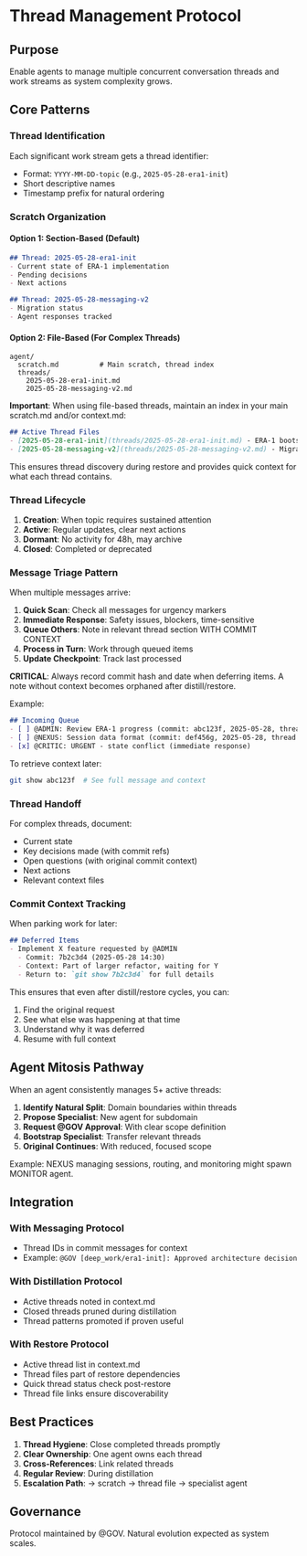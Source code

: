 # Thread Management Protocol

## Purpose

Enable agents to manage multiple concurrent conversation threads and work streams as system complexity grows.

## Core Patterns

### Thread Identification
Each significant work stream gets a thread identifier:
- Format: `YYYY-MM-DD-topic` (e.g., `2025-05-28-era1-init`)
- Short descriptive names
- Timestamp prefix for natural ordering

### Scratch Organization

#### Option 1: Section-Based (Default)
```markdown
## Thread: 2025-05-28-era1-init
- Current state of ERA-1 implementation
- Pending decisions
- Next actions

## Thread: 2025-05-28-messaging-v2
- Migration status
- Agent responses tracked
```

#### Option 2: File-Based (For Complex Threads)
```
agent/
  scratch.md          # Main scratch, thread index
  threads/
    2025-05-28-era1-init.md
    2025-05-28-messaging-v2.md
```

**Important**: When using file-based threads, maintain an index in your main scratch.md and/or context.md:

```markdown
## Active Thread Files
- [2025-05-28-era1-init](threads/2025-05-28-era1-init.md) - ERA-1 bootstrap and architecture
- [2025-05-28-messaging-v2](threads/2025-05-28-messaging-v2.md) - Migration tracking
```

This ensures thread discovery during restore and provides quick context for what each thread contains.

### Thread Lifecycle

1. **Creation**: When topic requires sustained attention
2. **Active**: Regular updates, clear next actions
3. **Dormant**: No activity for 48h, may archive
4. **Closed**: Completed or deprecated

### Message Triage Pattern

When multiple messages arrive:

1. **Quick Scan**: Check all messages for urgency markers
2. **Immediate Response**: Safety issues, blockers, time-sensitive
3. **Queue Others**: Note in relevant thread section WITH COMMIT CONTEXT
4. **Process in Turn**: Work through queued items
5. **Update Checkpoint**: Track last processed

**CRITICAL**: Always record commit hash and date when deferring items. A note without context becomes orphaned after distill/restore.

Example:
```markdown
## Incoming Queue
- [ ] @ADMIN: Review ERA-1 progress (commit: abc123f, 2025-05-28, thread: era1-init)
- [ ] @NEXUS: Session data format (commit: def456g, 2025-05-28, thread: unified-state)  
- [x] @CRITIC: URGENT - state conflict (immediate response)
```

To retrieve context later:
```bash
git show abc123f  # See full message and context
```

### Thread Handoff

For complex threads, document:
- Current state
- Key decisions made (with commit refs)
- Open questions (with original commit context)
- Next actions
- Relevant context files

### Commit Context Tracking

When parking work for later:

```markdown
## Deferred Items
- Implement X feature requested by @ADMIN
  - Commit: 7b2c3d4 (2025-05-28 14:30)
  - Context: Part of larger refactor, waiting for Y
  - Return to: `git show 7b2c3d4` for full details
```

This ensures that even after distill/restore cycles, you can:
1. Find the original request
2. See what else was happening at that time
3. Understand why it was deferred
4. Resume with full context

## Agent Mitosis Pathway

When an agent consistently manages 5+ active threads:

1. **Identify Natural Split**: Domain boundaries within threads
2. **Propose Specialist**: New agent for subdomain
3. **Request @GOV Approval**: With clear scope definition
4. **Bootstrap Specialist**: Transfer relevant threads
5. **Original Continues**: With reduced, focused scope

Example: NEXUS managing sessions, routing, and monitoring might spawn MONITOR agent.

## Integration

### With Messaging Protocol
- Thread IDs in commit messages for context
- Example: `@GOV [deep_work/era1-init]: Approved architecture decision`

### With Distillation Protocol  
- Active threads noted in context.md
- Closed threads pruned during distillation
- Thread patterns promoted if proven useful

### With Restore Protocol
- Active thread list in context.md
- Thread files part of restore dependencies
- Quick thread status check post-restore
- Thread file links ensure discoverability

## Best Practices

1. **Thread Hygiene**: Close completed threads promptly
2. **Clear Ownership**: One agent owns each thread
3. **Cross-References**: Link related threads
4. **Regular Review**: During distillation
5. **Escalation Path**: → scratch → thread file → specialist agent

## Governance

Protocol maintained by @GOV. Natural evolution expected as system scales.